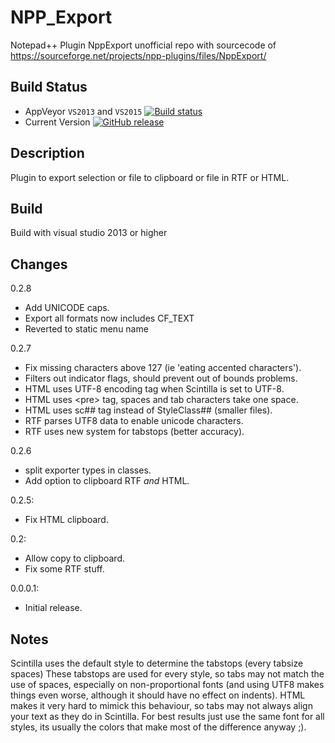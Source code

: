 # NPP_Export
Notepad++ Plugin NppExport
unofficial repo with sourcecode of https://sourceforge.net/projects/npp-plugins/files/NppExport/


Build Status
------------

- AppVeyor `VS2013` and `VS2015` [![Build status](https://ci.appveyor.com/api/projects/status/github/chcg/npp-exportplugin?svg=true)](https://ci.appveyor.com/project/chcg/npp-exportplugin)
- Current Version [![GitHub release](https://img.shields.io/github/release/chcg/npp-exportplugin.svg)]()

Description
------------

Plugin to export selection or file to clipboard or file in RTF or HTML.

Build
------------
Build with visual studio 2013 or higher

Changes
------------

0.2.8
* Add UNICODE caps.
* Export all formats now includes CF_TEXT
* Reverted to static menu name

0.2.7
* Fix missing characters above 127 (ie 'eating accented characters').
* Filters out indicator flags, should prevent out of bounds problems.
* HTML uses UTF-8 encoding tag when Scintilla is set to UTF-8.
* HTML uses \<pre\> tag, spaces and tab characters take one space.
* HTML uses sc## tag instead of StyleClass## (smaller files).
* RTF parses UTF8 data to enable unicode characters.
* RTF uses new system for tabstops (better accuracy).

0.2.6
* split exporter types in classes.
* Add option to clipboard RTF _and_ HTML.

0.2.5:
* Fix HTML clipboard.

0.2:
* Allow copy to clipboard.
* Fix some RTF stuff.

0.0.0.1:
* Initial release.


Notes
------------

Scintilla uses the default style to determine the tabstops (every tabsize spaces)
These tabstops are used for every style, so tabs may not match the use of spaces,
especially on non-proportional fonts (and using UTF8 makes things even worse, 
although it should have no effect on indents).
HTML makes it very hard to mimick this behaviour, so tabs may not always
align your text as they do in Scintilla. For best results just use the same font
for all styles, its usually the colors that make most of the difference anyway ;).
